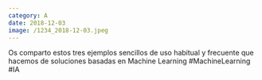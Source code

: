 ```yaml
--- 
category: A 
date: 2018-12-03 
image: /1234_2018-12-03.jpeg 
--- 
```


Os comparto estos tres ejemplos sencillos de uso habitual y frecuente que hacemos de soluciones basadas en Machine Learning #MachineLearning #IA